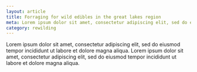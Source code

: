 ```yaml
---
layout: article
title: Forraging for wild edibles in the great lakes region
meta: Lorem ipsum dolor sit amet, consectetur adipiscing elit, sed do eiusmod tempor incididunt ut labore et dolore magna aliqua.
category: rewilding
---
```


Lorem ipsum dolor sit amet, consectetur adipiscing elit, sed do eiusmod tempor incididunt ut labore et dolore magna aliqua. Lorem ipsum dolor sit amet, consectetur adipiscing elit, sed do eiusmod tempor incididunt ut labore et dolore magna aliqua.